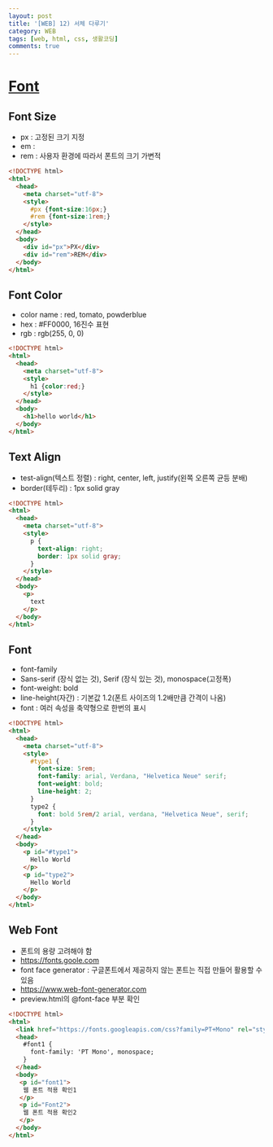 ```yaml
---
layout: post
title: '[WEB] 12) 서체 다루기'
category: WEB
tags: [web, html, css, 생활코딩]
comments: true
---
```



# [Font]()

## Font Size
- px : 고정된 크기 지정
- em :
- rem : 사용자 환경에 따라서 폰트의 크기 가변적


~~~html
<!DOCTYPE html>
<html>
  <head>
    <meta charset="utf-8">
    <style>
      #px {font-size:16px;}
      #rem {font-size:1rem;}
    </style>
  </head>
  <body>
    <div id="px">PX</div>
    <div id="rem">REM</div>
  </body>
</html>
~~~

## Font Color
- color name : red, tomato, powderblue
- hex : #FF0000, 16진수 표현
- rgb : rgb(255, 0, 0)

~~~html
<!DOCTYPE html>
<html>
  <head>
    <meta charset="utf-8">
    <style>
      h1 {color:red;}
    </style>
  </head>
  <body>
    <h1>hello world</h1>
  </body>
</html>
~~~


## Text Align
- test-align(텍스트 정렬) : right, center, left, justify(왼쪽 오른쪽 균등 분배)
- border(테두리) : 1px solid gray

~~~html
<!DOCTYPE html>
<html>
  <head>
    <meta charset="utf-8">
    <style>
      p {
        text-align: right;
        border: 1px solid gray;
      }
    </style>
  </head>
  <body>
    <p>
      text
    </p>
  </body>
</html>
~~~

## Font
- font-family
- Sans-serif (장식 없는 것), Serif (장식 있는 것), monospace(고정폭)
- font-weight: bold
- line-height(자간) : 기본값 1.2(폰트 사이즈의 1.2배만큼 간격이 나옴)
- font : 여러 속성을 축약형으로 한번의 표시

~~~html
<!DOCTYPE html>
<html>
  <head>
    <meta charset="utf-8">
    <style>
      #type1 {
        font-size: 5rem;
        font-family: arial, Verdana, "Helvetica Neue" serif;
        font-weight: bold;
        line-height: 2;
      }
      type2 {
        font: bold 5rem/2 arial, verdana, "Helvetica Neue", serif;
      }
    </style>
  </head>
  <body>
    <p id="#type1">
      Hello World
    </p>
    <p id="type2">
      Hello World
    </p>
  </body>
</html>
~~~


## Web Font
- 폰트의 용량 고려해야 함
- https://fonts.goole.com
- font face generator : 구글폰트에서 제공하지 않는 폰트는 직접 만들어 활용할 수 있음
- https://www.web-font-generator.com
- preview.html의 @font-face 부분 확인

~~~html
<!DOCTYPE html>
<html>
  <link href="https://fonts.googleapis.com/css?family=PT+Mono" rel="stylesheet">
  <head>
    #font1 {
      font-family: 'PT Mono', monospace;
    }
  </head>
  <body>
   <p id="font1">
    웹 폰트 적용 확인1
   </p>
   <p id="Font2">
    웹 폰트 적용 확인2
   </p>
  </body>
</html>
~~~
